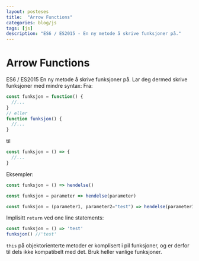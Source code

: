 ```yaml
---
layout: posteses
title:  "Arrow Functions"
categories: blog/js
tags: [js]
description: "ES6 / ES2015 - En ny metode å skrive funksjoner på."
---
```

Arrow Functions
======
ES6 / ES2015
En ny metode å skrive funksjoner på. Lar deg dermed skrive funksjoner med mindre syntax:
Fra:
```javascript
const funksjon = function() {
  //...
}
// eller
function funksjon() {
  //...
}
```
til
```javascript
const funksjon = () => {
  //...
}
```
Eksempler:
```javascript
const funksjon = () => hendelse()

const funksjon = parameter => hendelse(parameter)

const funksjon = (parameter1, parameter2="test") => hendelse(parameter1,parameter2)
```
Implisitt `return` ved one line statements:
```javascript
const funksjon = () => 'test'
funksjon() //'test'
```
`this` på objektorienterte metoder er komplisert i pil funksjoner, og er derfor til dels ikke kompatibelt med det.
Bruk heller vanlige funksjoner.
